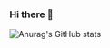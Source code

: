 ### Hi there 👋

![Anurag's GitHub stats](https://github-readme-stats.vercel.app/api?DariDiniz=anuraghazra&show_icons=true&theme=radical)
<!--
**DariDiniz/DariDiniz** is a ✨ _special_ ✨ repository because its `README.md` (this file) appears on your GitHub profile.

Here are some ideas to get you started:

- 🔭 I’m currently working on ...
- 🌱 I’m currently learning ...
- 👯 I’m looking to collaborate on ...
- 🤔 I’m looking for help with ...
- 💬 Ask me about ...
- 📫 How to reach me: ...
- 😄 Pronouns: ...
- ⚡ Fun fact: ...
-->
